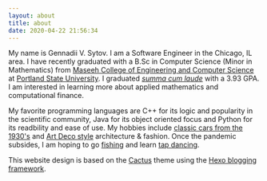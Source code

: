 ```yaml
---
layout: about
title: about
date: 2020-04-22 21:56:34
---
```

My name is Gennadii V. Sytov. I am a Software Engineer in the Chicago, IL area. I have recently graduated with a B.Sc in Computer Science (Minor in Mathematics) from [ Maseeh College of Engineering and Computer Science](https://www.pdx.edu/cecs/home) at [Portland State University](https://www.pdx.edu/). I graduated [*summa cum laude*](https://www.pdx.edu/commencement/order-cap-gown-regalia) with a 3.93 GPA. I am interested in learning more about applied mathematics and computational finance.

My favorite programming languages are C++ for its logic and popularity in the scientific community, Java for its object oriented focus and Python for its readbility and ease of use. My hobbies include [classic cars from the 1930's](https://digitalcollections.detroitpubliclibrary.org/islandora/object/islandora%3A153397) and [Art Deco style](https://en.wikipedia.org/wiki/Art_Deco) architecture & fashion. Once the pandemic subsides, I am hoping to go [fishing](https://www.ifishillinois.org/) and learn [tap dancing](https://www.youtube.com/watch?v=mAB12aeI6nA).

This website design is based on the [Cactus](https://probberechts.github.io/hexo-theme-cactus/) theme using the [Hexo blogging framework](https://hexo.io/).